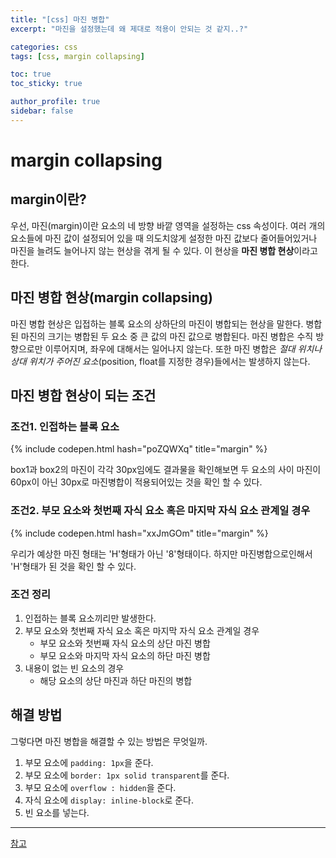```yaml
---
title: "[css] 마진 병합"
excerpt: "마진을 설정했는데 왜 제대로 적용이 안되는 것 같지..?"

categories: css
tags: [css, margin collapsing]

toc: true
toc_sticky: true

author_profile: true
sidebar: false
---
```


# margin collapsing

## margin이란?

우선, 마진(margin)이란 요소의 네 방향 바깥 영역을 설정하는 css 속성이다.
여러 개의 요소들에 마진 값이 설정되어 있을 때 의도치않게 설정한 마진 값보다 줄어들어있거나 마진을 늘려도 늘어나지 않는 현상을 겪게 될 수 있다.
이 현상을 **마진 병합 현상**이라고 한다.

## 마진 병합 현상(margin collapsing)

마진 병합 현상은 입접하는 블록 요소의 상하단의 마진이 병합되는 현상을 말한다.
병합된 마진의 크기는 병합된 두 요소 중 큰 값의 마진 값으로 병합된다.
마진 병합은 수직 방향으로만 이루어지며, 좌우에 대해서는 일어나지 않는다.
또한 마진 병합은 _절대 위치나 상대 위치가 주어진 요소_(position, float를 지정한 경우)들에서는 발생하지 않는다.

## 마진 병합 현상이 되는 조건

### 조건1. 인접하는 블록 요소

{% include codepen.html hash="poZQWXq" title="margin" %}

box1과 box2의 마진이 각각 30px임에도 결과물을 확인해보면 두 요소의 사이 마진이 60px이 아닌 30px로 마진병합이 적용되어있는 것을 확인 할 수 있다.

### 조건2. 부모 요소와 첫번째 자식 요소 혹은 마지막 자식 요소 관계일 경우

{% include codepen.html hash="xxJmGOm" title="margin" %}

우리가 예상한 마진 형태는 'H'형태가 아닌 '8'형태이다. 하지만 마진병합으로인해서 'H'형태가 된 것을 확인 할 수 있다.

### 조건 정리

1. 인접하는 블록 요소끼리만 발생한다.
2. 부모 요소와 첫번째 자식 요소 혹은 마지막 자식 요소 관계일 경우
   - 부모 요소와 첫번째 자식 요소의 상단 마진 병합
   - 부모 요소와 마지막 자식 요소의 하단 마진 병합
3. 내용이 없는 빈 요소의 경우
   - 해당 요소의 상단 마진과 하단 마진의 병합

## 해결 방법

그렇다면 마진 병합을 해결할 수 있는 방법은 무엇일까.

1. 부모 요소에 `padding: 1px`을 준다.
2. 부모 요소에 `border: 1px solid transparent`를 준다.
3. 부모 요소에 `overflow : hidden`을 준다.
4. 자식 요소에 `display: inline-block`로 준다.
5. 빈 요소를 넣는다.

---

[참고](https://www.youtube.com/watch?v=c19Mjg-ivxc&ab_channel=%EB%B9%94%EC%BA%A0%ED%94%84CSS)
